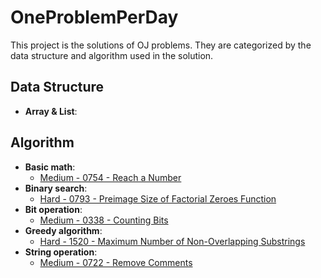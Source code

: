 # OneProblemPerDay

This project is the solutions of OJ problems.
They are categorized by the data structure and algorithm used in the solution.

## Data Structure

- **Array & List**:

## Algorithm

- **Basic math**:
  - [Medium - 0754 - Reach a Number](.\LeetCode\Problem0754.cs)
- **Binary search**:
  - [Hard - 0793 - Preimage Size of Factorial Zeroes Function](.\LeetCode\Problem0793.cs)
- **Bit operation**:
  - [Medium - 0338 - Counting Bits](.\LeetCode\Problem0338.cs)
- **Greedy algorithm**:
  - [Hard - 1520 - Maximum Number of Non-Overlapping Substrings](.\LeetCode\Problem1520.cs)
- **String operation**:
  - [Medium - 0722 - Remove Comments](.\LeetCode\Problem0722.cs)
